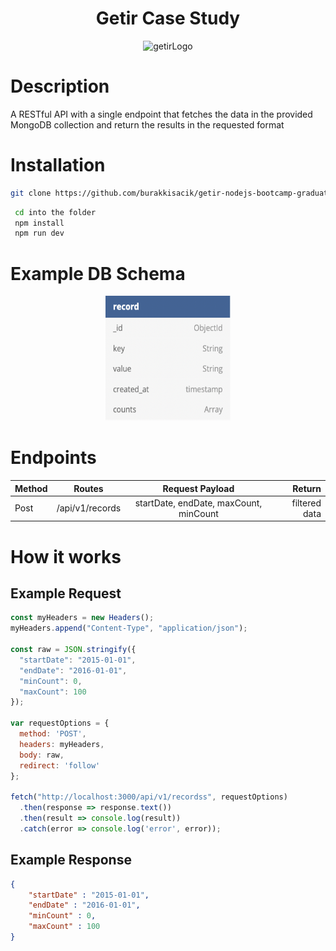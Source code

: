 <h1 align="center">
    Getir Case Study
</h1>

<p align="center">
  <img src="https://cdn.getir.com/marketing/Getir_Logo_1621812382342.png" alt="getirLogo" style="width:200px; height:200px"/>
</p>

# Description

A RESTful API with a single endpoint that fetches the data in the provided MongoDB collection and return the results in the requested format

# Installation

```Bash
git clone https://github.com/burakkisacik/getir-nodejs-bootcamp-graduation-assignment-burakkisacik-Private.git
```

```Bash
 cd into the folder
 npm install
 npm run dev
```

# Example DB Schema

<p align="center">
  <img src="resources/dbSchema.png" alt="dbSchema" style="width:200px; height:200px"/>
</p>

# Endpoints

| Method | Routes          |            Request Payload             |        Return |
| ------ | --------------- | :------------------------------------: | ------------: |
| Post   | /api/v1/records | startDate, endDate, maxCount, minCount | filtered data |

# How it works

## Example Request

```JavaScript
const myHeaders = new Headers();
myHeaders.append("Content-Type", "application/json");

const raw = JSON.stringify({
  "startDate": "2015-01-01",
  "endDate": "2016-01-01",
  "minCount": 0,
  "maxCount": 100
});

var requestOptions = {
  method: 'POST',
  headers: myHeaders,
  body: raw,
  redirect: 'follow'
};

fetch("http://localhost:3000/api/v1/recordss", requestOptions)
  .then(response => response.text())
  .then(result => console.log(result))
  .catch(error => console.log('error', error));
```

## Example Response

```JSON
{
    "startDate" : "2015-01-01",
    "endDate" : "2016-01-01",
    "minCount" : 0,
    "maxCount" : 100
}
```

